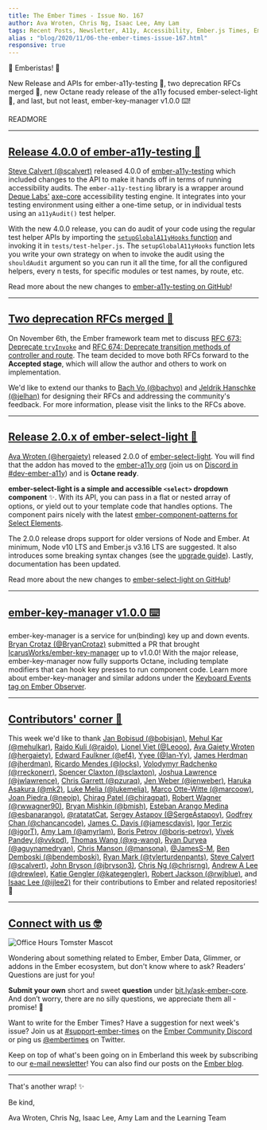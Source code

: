 ```yaml
---
title: The Ember Times - Issue No. 167
author: Ava Wroten, Chris Ng, Isaac Lee, Amy Lam
tags: Recent Posts, Newsletter, A11y, Accessibility, Ember.js Times, Ember Times, 2020
alias : "blog/2020/11/06-the-ember-times-issue-167.html"
responsive: true
---
```


👋 Emberistas! 🐹

New Release and APIs for ember-a11y-testing 🎉,
two deprecation RFCs merged 🙌,
new Octane ready release of the a11y focused ember-select-light 🔦,
and last, but not least, ember-key-manager v1.0.0 ⌨️!

READMORE

---

## [Release 4.0.0 of ember-a11y-testing 🎉](https://github.com/ember-a11y/ember-a11y-testing/releases/tag/v4.0.0)

[Steve Calvert (@scalvert)](https://github.com/scalvert) released 4.0.0 of [ember-a11y-testing](https://github.com/ember-a11y/ember-a11y-testing) which included changes to the API to make it hands off in terms of running accessibility audits. The `ember-a11y-testing` library is a wrapper around [Deque Labs'](https://github.com/dequelabs) [axe-core](https://github.com/dequelabs/axe-core) accessibility testing engine. It integrates into your testing environment using either a one-time setup, or in individual tests using an `a11yAudit()` test helper.

With the new 4.0.0 release, you can do audit of your code using the regular test helper APIs by importing the [`setupGlobalA11yHooks` function](https://github.com/ember-a11y/ember-a11y-testing#setupglobala11yhooks-usage) and invoking it in `tests/test-helper.js`. The `setupGlobalA11yHooks` function lets you write your own strategy on when to invoke the audit using the `shouldAudit` argument so you can run it all the time, for all the configured helpers, every n tests, for specific modules or test names, by route, etc.

Read more about the new changes to [ember-a11y-testing on GitHub](https://github.com/ember-a11y/ember-a11y-testing#setupglobala11yhooks-usage)!

---

## [Two deprecation RFCs merged 🙌](https://github.com/emberjs/rfcs)

On November 6th, the Ember framework team met to discuss [RFC 673: Deprecate `tryInvoke`](https://github.com/emberjs/rfcs/pull/673) and [RFC 674: Deprecate transition methods of controller and route](https://github.com/emberjs/rfcs/pull/674). The team decided to move both RFCs forward to the **Accepted stage**, which will allow the author and others to work on implementation.

We'd like to extend our thanks to [Bach Vo (@bachvo)](https://github.com/bachvo) and [Jeldrik Hanschke (@jelhan)](https://github.com/jelhan) for designing their RFCs and addressing the community's feedback. For more information, please visit the links to the RFCs above.

---

## [Release 2.0.x of ember-select-light 🔦](https://github.com/ember-a11y/ember-select-light/releases/tag/v2.0.0)

[Ava Wroten (@hergaiety)](https://www.wroten.me/) released 2.0.0 of [ember-select-light](https://github.com/ember-a11y/ember-select-light/). You will find that the addon has moved to the [ember-a11y org](https://github.com/ember-a11y) (join us on [Discord in #dev-ember-a11y](https://discord.com/invite/emberjs)) and is **Octane ready**.

<!--alex ignore simple-->
**ember-select-light is a simple and accessible `<select>` dropdown component** ✨. With its API, you can pass in a flat or nested array of options, or yield out to your template code that handles options. The component pairs nicely with the latest [ember-component-patterns for Select Elements](https://emberjs-1.gitbook.io/ember-component-patterns/form-components/select-element).

The 2.0.0 release drops support for older versions of Node and Ember. At minimum, Node v10 LTS and Ember.js v3.16 LTS are suggested. It also introduces some breaking syntax changes (see the [upgrade guide](https://github.com/ember-a11y/ember-select-light/blob/main/UPGRADE.md)). Lastly, documentation has been updated.

Read more about the new changes to [ember-select-light on GitHub](https://github.com/ember-a11y/ember-select-light/releases/tag/v2.0.0)!

---

## [ember-key-manager v1.0.0 ⌨️](https://github.com/IcarusWorks/ember-key-manager)

ember-key-manager is a service for un(binding) key up and down events. [Bryan Crotaz (@BryanCrotaz)](https://github.com/BryanCrotaz) submitted a PR that brought [IcarusWorks/ember-key-manager](https://github.com/IcarusWorks/ember-key-manager) up to v1.0.0! With the major release, ember-key-manager now fully supports Octane, including template modifiers that can hook key presses to run component code. Learn more about ember-key-manager and similar addons under the [Keyboard Events tag on Ember Observer](https://emberobserver.com/categories/keyboard-events). 

---

## [Contributors' corner 👏](https://guides.emberjs.com/release/contributing/repositories/)

<p>This week we'd like to thank <a href="https://github.com/bobisjan" rel="noopener noreferrer" target="_blank">Jan Bobisud (@bobisjan)</a>, <a href="https://github.com/mehulkar" rel="noopener noreferrer" target="_blank">Mehul Kar (@mehulkar)</a>, <a href="https://github.com/raido" rel="noopener noreferrer" target="_blank">Raido Kuli (@raido)</a>, <a href="https://github.com/Leooo" rel="noopener noreferrer" target="_blank">Lionel Viet (@Leooo)</a>, <a href="https://github.com/hergaiety" rel="noopener noreferrer" target="_blank">Ava Gaiety Wroten (@hergaiety)</a>, <a href="https://github.com/ef4" rel="noopener noreferrer" target="_blank">Edward Faulkner (@ef4)</a>, <a href="https://github.com/Ian-Yy" rel="noopener noreferrer" target="_blank">Yyee (@Ian-Yy)</a>, <a href="https://github.com/jherdman" rel="noopener noreferrer" target="_blank">James Herdman (@jherdman)</a>, <a href="https://github.com/locks" rel="noopener noreferrer" target="_blank">Ricardo Mendes (@locks)</a>, <a href="https://github.com/rreckonerr" rel="noopener noreferrer" target="_blank">Volodymyr Radchenko (@rreckonerr)</a>, <a href="https://github.com/sclaxton" rel="noopener noreferrer" target="_blank">Spencer Claxton (@sclaxton)</a>, <a href="https://github.com/jwlawrence" rel="noopener noreferrer" target="_blank">Joshua Lawrence (@jwlawrence)</a>, <a href="https://github.com/pzuraq" rel="noopener noreferrer" target="_blank">Chris Garrett (@pzuraq)</a>, <a href="https://github.com/jenweber" rel="noopener noreferrer" target="_blank">Jen Weber (@jenweber)</a>, <a href="https://github.com/mk2" rel="noopener noreferrer" target="_blank">Haruka Asakura (@mk2)</a>, <a href="https://github.com/lukemelia" rel="noopener noreferrer" target="_blank">Luke Melia (@lukemelia)</a>, <a href="https://github.com/marcoow" rel="noopener noreferrer" target="_blank">Marco Otte-Witte (@marcoow)</a>, <a href="https://github.com/neojp" rel="noopener noreferrer" target="_blank">Joan Piedra (@neojp)</a>, <a href="https://github.com/chiragpat" rel="noopener noreferrer" target="_blank">Chirag Patel (@chiragpat)</a>, <a href="https://github.com/rwwagner90" rel="noopener noreferrer" target="_blank">Robert Wagner (@rwwagner90)</a>, <a href="https://github.com/bmish" rel="noopener noreferrer" target="_blank">Bryan Mishkin (@bmish)</a>, <a href="https://github.com/esbanarango" rel="noopener noreferrer" target="_blank">Esteban Arango Medina (@esbanarango)</a>, <a href="https://github.com/ratatatCat" rel="noopener noreferrer" target="_blank">@ratatatCat</a>, <a href="https://github.com/SergeAstapov" rel="noopener noreferrer" target="_blank">Sergey Astapov (@SergeAstapov)</a>, <a href="https://github.com/chancancode" rel="noopener noreferrer" target="_blank">Godfrey Chan (@chancancode)</a>, <a href="https://github.com/jamescdavis" rel="noopener noreferrer" target="_blank">James C. Davis (@jamescdavis)</a>, <a href="https://github.com/igorT" rel="noopener noreferrer" target="_blank">Igor Terzic (@igorT)</a>, <a href="https://github.com/amyrlam" rel="noopener noreferrer" target="_blank">Amy Lam (@amyrlam)</a>, <a href="https://github.com/boris-petrov" rel="noopener noreferrer" target="_blank">Boris Petrov (@boris-petrov)</a>, <a href="https://github.com/vvkpd" rel="noopener noreferrer" target="_blank">Vivek Pandey (@vvkpd)</a>, <a href="https://github.com/xg-wang" rel="noopener noreferrer" target="_blank">Thomas Wang (@xg-wang)</a>, <a href="https://github.com/aguynamedryan" rel="noopener noreferrer" target="_blank">Ryan Duryea (@aguynamedryan)</a>, <a href="https://github.com/mansona" rel="noopener noreferrer" target="_blank">Chris Manson (@mansona)</a>, <a href="https://github.com/JamesS-M" rel="noopener noreferrer" target="_blank">@JamesS-M</a>, <a href="https://github.com/bendemboski" rel="noopener noreferrer" target="_blank">Ben Demboski (@bendemboski)</a>, <a href="https://github.com/tylerturdenpants" rel="noopener noreferrer" target="_blank">Ryan Mark (@tylerturdenpants)</a>, <a href="https://github.com/scalvert" rel="noopener noreferrer" target="_blank">Steve Calvert (@scalvert)</a>, <a href="https://github.com/jbryson3" rel="noopener noreferrer" target="_blank">John Bryson (@jbryson3)</a>, <a href="https://github.com/chrisrng" rel="noopener noreferrer" target="_blank">Chris Ng (@chrisrng)</a>, <a href="https://github.com/drewlee" rel="noopener noreferrer" target="_blank">Andrew A Lee (@drewlee)</a>, <a href="https://github.com/kategengler" rel="noopener noreferrer" target="_blank">Katie Gengler (@kategengler)</a>, <a href="https://github.com/rwjblue" rel="noopener noreferrer" target="_blank">Robert Jackson (@rwjblue)</a>, and <a href="https://github.com/ijlee2" rel="noopener noreferrer" target="_blank">Isaac Lee (@ijlee2)</a> for their contributions to Ember and related repositories! 💖</p>

---

## [Connect with us 🤓](https://docs.google.com/forms/d/e/1FAIpQLScqu7Lw_9cIkRtAiXKitgkAo4xX_pV1pdCfMJgIr6Py1V-9Og/viewform)

<div class="blog-row">
  <img class="float-right small transparent padded" alt="Office Hours Tomster Mascot" title="Readers' Questions" src="/images/tomsters/officehours.png" />

  <p>Wondering about something related to Ember, Ember Data, Glimmer, or addons in the Ember ecosystem, but don't know where to ask? Readers’ Questions are just for you!</p>

  <p><strong>Submit your own</strong> short and sweet <strong>question</strong> under <a href="https://bit.ly/ask-ember-core" target="rq">bit.ly/ask-ember-core</a>. And don’t worry, there are no silly questions, we appreciate them all - promise! 🤞</p>

  <p>Want to write for the Ember Times? Have a suggestion for next week's issue? Join us at <a href="https://discordapp.com/channels/480462759797063690/485450546887786506">#support-ember-times</a> on the <a href="https://discordapp.com/invite/zT3asNS">Ember Community Discord</a> or ping us <a href="https://twitter.com/embertimes">@embertimes</a> on Twitter.</p>

  <p>Keep on top of what's been going on in Emberland this week by subscribing to our <a href="https://the-emberjs-times.ongoodbits.com/">e-mail newsletter</a>! You can also find our posts on the <a href="https://emberjs.com/blog/tags/newsletter.html">Ember blog</a>.</p>
</div>

---

That's another wrap! ✨

Be kind,

Ava Wroten, Chris Ng, Isaac Lee, Amy Lam and the Learning Team
